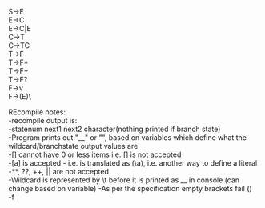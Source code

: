 S->E\
E->C\
E->C|E\
C->T\
C->TC\
T->F\
T->F*\
T->F+\
T->F?\
F->v\
F->(E)\

REcompile notes:\
-recompile output is:\
-statenum next1 next2 character(nothing printed if branch state)\
-Program prints out "__" or "", based on variables which define what the wildcard/branchstate output values are\
-[] cannot have 0 or less items i.e. [] is not accepted\
-[a] is accepted - i.e. is translated as (\a), i.e. another way to define a literal
-**, ??, ++, || are not accepted\
-Wildcard is represented by \t before it is printed as __ in console (can change based on variable)
-As per the specification empty brackets fail ()\
-f